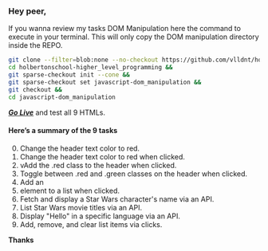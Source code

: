 ### Hey peer,

If you wanna review my tasks DOM Manipulation here the command to execute in your terminal.
This will only copy the DOM manipulation directory inside the REPO.

```bash
git clone --filter=blob:none --no-checkout https://github.com/vlldnt/holbertonschool-higher_level_programming.git && 
cd holbertonschool-higher_level_programming && 
git sparse-checkout init --cone &&
git sparse-checkout set javascript-dom_manipulation &&
git checkout &&
cd javascript-dom_manipulation
```
***[Go Live](https://marketplace.visualstudio.com/items?itemName=ritwickdey.LiveServer)*** and test all 9 HTMLs.


#### Here’s a summary of the 9 tasks
0. Change the header text color to red.
1. Change the header text color to red when clicked.
2. vAdd the .red class to the header when clicked.
3. Toggle between .red and .green classes on the header when clicked.
4. Add an <li> element to a list when clicked.
5. Fetch and display a Star Wars character's name via an API.
6. List Star Wars movie titles via an API.
7. Display "Hello" in a specific language via an API.
8. Add, remove, and clear list items via clicks.

**Thanks**